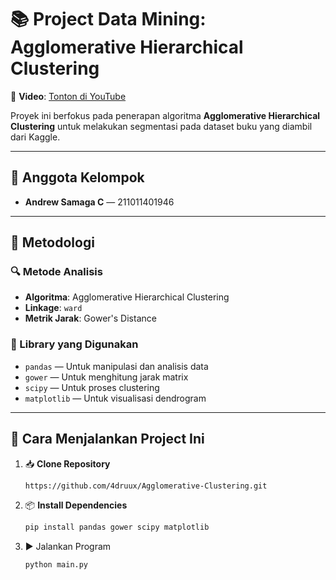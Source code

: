 # 📚 Project Data Mining: Agglomerative Hierarchical Clustering

🎥 **Video**: [Tonton di YouTube](https://youtu.be/kasb9XEMa1E)

Proyek ini berfokus pada penerapan algoritma **Agglomerative Hierarchical Clustering** untuk melakukan segmentasi pada dataset buku yang diambil dari Kaggle.

---

## 👥 Anggota Kelompok
- **Andrew Samaga C** — 211011401946

---

## 🧠 Metodologi

### 🔍 Metode Analisis
- **Algoritma**: Agglomerative Hierarchical Clustering  
- **Linkage**: `ward`  
- **Metrik Jarak**: Gower's Distance

### 🧰 Library yang Digunakan
- `pandas` — Untuk manipulasi dan analisis data
- `gower` — Untuk menghitung jarak matrix
- `scipy` — Untuk proses clustering
- `matplotlib` — Untuk visualisasi dendrogram

---

## 🚀 Cara Menjalankan Project Ini

1. 📥 **Clone Repository**
   ```bash
   https://github.com/4druux/Agglomerative-Clustering.git
2. 📦 **Install Dependencies**
   ```bash
   pip install pandas gower scipy matplotlib
3. ▶️ Jalankan Program
    ```bash
   python main.py
